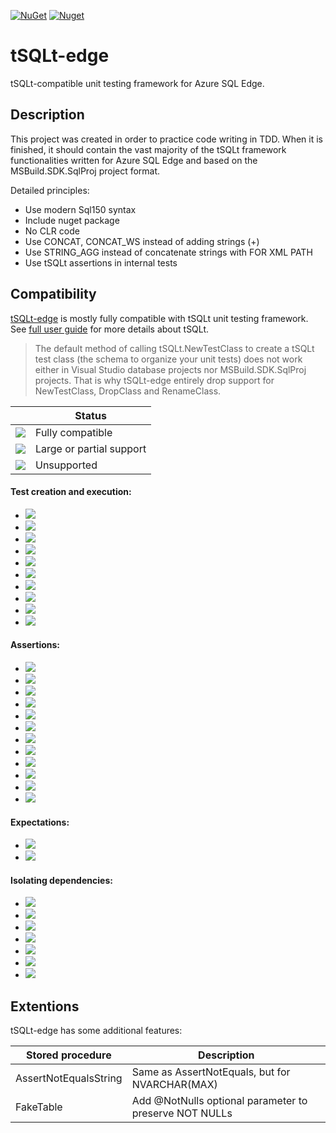 [![NuGet](https://img.shields.io/nuget/v/tSQLt.Edge)](https://www.nuget.org/packages/tSQLt.Edge)
[![Nuget](https://img.shields.io/nuget/dt/tSQLt.Edge)](https://www.nuget.org/stats/packages/tSQLt.Edge?groupby=Version)

# tSQLt-edge
tSQLt-compatible unit testing framework for Azure SQL Edge.

## Description
This project was created in order to practice code writing in TDD. When it is finished, it should contain the vast majority of the tSQLt framework functionalities written for Azure SQL Edge and based on the MSBuild.SDK.SqlProj project format.

Detailed principles:
- Use modern Sql150 syntax
- Include nuget package
- No CLR code
- Use CONCAT, CONCAT_WS instead of adding strings (+)
- Use STRING_AGG instead of concatenate strings with FOR XML PATH
- Use tSQLt assertions in internal tests

## Compatibility
[tSQLt-edge](https://www.nuget.org/packages/tSQLt.Edge) is mostly fully compatible with tSQLt unit testing framework. See [full user guide](https://tsqlt.org/full-user-guide/) for more details about tSQLt.

> The default method of calling tSQLt.NewTestClass to create a tSQLt test class (the schema to organize your unit tests) does not work either in Visual Studio database projects nor MSBuild.SDK.SqlProj projects. That is why tSQLt-edge entirely drop support for NewTestClass, DropClass and RenameClass.

||Status|
|--- |---|
|![](https://img.shields.io/badge/--green)|Fully compatible|
|![](https://img.shields.io/badge/--yellow)|Large or partial support|
|![](https://img.shields.io/badge/--red)|Unsupported|

#### Test creation and execution:

- ![](https://img.shields.io/badge/DropClass--red)
- ![](https://img.shields.io/badge/NewTestClass--red)
- ![](https://img.shields.io/badge/RenameClass--red)
- ![](https://img.shields.io/badge/Run--yellow)
- ![](https://img.shields.io/badge/RunAll--yellow)
- ![](https://img.shields.io/badge/TestCaseSummary--green)
- ![](https://img.shields.io/badge/TestClasses--green)
- ![](https://img.shields.io/badge/TestResult--green)
- ![](https://img.shields.io/badge/Tests--green)
- ![](https://img.shields.io/badge/XmlResultFormatter--yellow)

#### Assertions:

- ![](https://img.shields.io/badge/AssertEmptyTable--green)
- ![](https://img.shields.io/badge/AssertEquals--green)
- ![](https://img.shields.io/badge/AssertEqualsString--green)
- ![](https://img.shields.io/badge/AssertEqualsTable--yellow)
- ![](https://img.shields.io/badge/AssertEqualsTableSchema--green)
- ![](https://img.shields.io/badge/AssertLike--green)
- ![](https://img.shields.io/badge/AssertNotEquals--green)
- ![](https://img.shields.io/badge/AssertObjectDoesNotExist--green)
- ![](https://img.shields.io/badge/AssertObjectExists--green)
- ![](https://img.shields.io/badge/AssertResultSetsHaveSameMetaData--yellow)
- ![](https://img.shields.io/badge/AssertStringIn--green)
- ![](https://img.shields.io/badge/Fail--green)

#### Expectations:

- ![](https://img.shields.io/badge/ExpectException--green)
- ![](https://img.shields.io/badge/ExpectNoException--green)

#### Isolating dependencies:

- ![](https://img.shields.io/badge/ApplyConstraint--red)
- ![](https://img.shields.io/badge/ApplyTrigger--red)
- ![](https://img.shields.io/badge/FakeFunction--yellow)
- ![](https://img.shields.io/badge/FakeTable--yellow)
- ![](https://img.shields.io/badge/RemoveObject--green)
- ![](https://img.shields.io/badge/RemoveObjectIfExists--green)
- ![](https://img.shields.io/badge/SpyProcedure--yellow)

## Extentions

tSQLt-edge has some additional features:

|Stored procedure|Description|
|--- |---|
|AssertNotEqualsString|Same as AssertNotEquals, but for NVARCHAR(MAX)|
|FakeTable|Add @NotNulls optional parameter to preserve NOT NULLs|